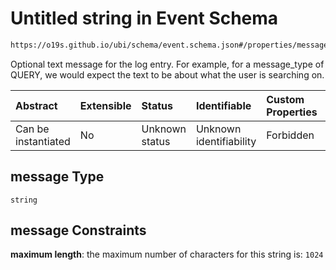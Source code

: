 # Untitled string in Event Schema

```txt
https://o19s.github.io/ubi/schema/event.schema.json#/properties/message
```

Optional text message for the log entry. For example, for a message\_type of QUERY, we would expect the text to be about what the user is searching on.

| Abstract            | Extensible | Status         | Identifiable            | Custom Properties | Additional Properties | Access Restrictions | Defined In                                                                |
| :------------------ | :--------- | :------------- | :---------------------- | :---------------- | :-------------------- | :------------------ | :------------------------------------------------------------------------ |
| Can be instantiated | No         | Unknown status | Unknown identifiability | Forbidden         | Allowed               | none                | [event.schema.json\*](../../out/event.schema.json "open original schema") |

## message Type

`string`

## message Constraints

**maximum length**: the maximum number of characters for this string is: `1024`
